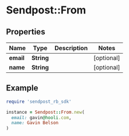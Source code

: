 # Sendpost::From

## Properties

| Name | Type | Description | Notes |
| ---- | ---- | ----------- | ----- |
| **email** | **String** |  | [optional] |
| **name** | **String** |  | [optional] |

## Example

```ruby
require 'sendpost_rb_sdk'

instance = Sendpost::From.new(
  email: gavin@hooli.com,
  name: Gavin Belson
)
```

